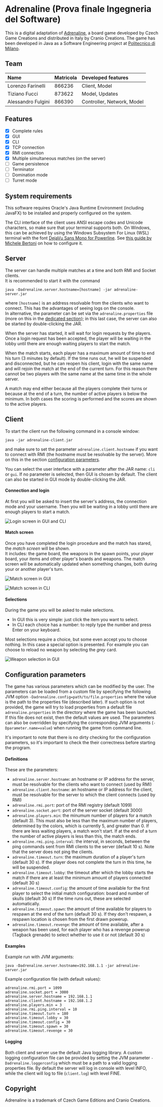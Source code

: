 # Adrenaline (Prova finale Ingegneria del Software)
This is a digital adaptation of [Adrenaline](https://czechgames.com/en/adrenaline/), a board game developed by Czech Game Creations and distributed in Italy by Cranio Creations.
The game has been developed in Java as a Software Engineering project at [Politecnico di Milano](https://www.polimi.it).

## Team
<!-- TODO: Remove sensible data before publishing public repo -->
| Name                | Matricola      | Developed features         |
| :------------------ | :------------- | :------------------------- |
| Lorenzo Farinelli   | 866236         | Client, Model              |
| Tiziano Fucci       | 873622         | Model, Updates             |
| Alessandro Fulgini  | 866390         | Controller, Network, Model |

## Features
- [x] Complete rules
- [x] GUI
- [x] CLI
- [x] TCP connection
- [x] RMI connection
- [x] Multiple simultaneous matches (on the server)
- [ ] Game persistence
- [ ] Terminator
- [ ] Domination mode
- [ ] Turret mode

## System requirements
This software requires Oracle's Java Runtime Environment (including JavaFX)
to be installed and properly configured on the system.

The CLI interface of the client uses ANSI escape codes and Unicode characters,
so make sure that your terminal supports both.
On Windows, this can be achieved by using the Windows Subsystem For Linux (WSL)
terminal with the font
[DejaVu Sans Mono for Powerline](https://github.com/powerline/fonts/tree/master/DejaVuSansMono).
See [this guide by Michele Bertoni](https://github.com/michele-bertoni/W10JavaCLI)
on how to configure it.

## Server
The server can handle multiple matches at a time and both RMI and Socket
clients.\
It is recommended to start it with the command
```
java -Dadrenaline.server.hostname=[hostname] -jar adrenaline-server.jar
```
where `[hostname]` is an address resolvable from the clients who want to connect.
This has the advantages of seeing logs on the console.\
In alternative, the parameter can be set via the `adrenaline.properties` file
(more on this in the [dedicated section](##configuration-parameters));
in this last case, the server can also be started by double-clicking the JAR.

When the server has started, it will wait for login requests by the players.
Once a login request has been accepted, the player will be waiting in the
lobby until there are enough waiting players to start the match.

When the match starts, each player has a maximum amount of time to end his turn
(3 minutes by default).
If the time runs out, he will be suspended and disconnected, but he can
reopen his client, login with the same name and will rejoin the match at the
end of the current turn.
For this reason there cannot be two players with the same name at the same time
in the whole server.

A match may end either because all the players complete their turns
or because at the end of a turn, the number of active players is below
the minimum.
In both cases the scoring is performed and the scores are shown to the
active players.

## Client
To start the client run the following command in a console window:
```
java -jar adrenaline-client.jar
```
and make sure to set the parameter `adrenaline.client.hostname`
if you want to connect with RMI (the hostname must be resolvable by the server).
More on this in the section
[configuration parameters](#configuration-parameters).

You can select the user interface with a parameter after the JAR name:
`cli` or `gui`. If no parameter is selected, then GUI is chosen by default.
The client can also be started in GUI mode by double-clicking the JAR.

#### Connection and login
At first you will be asked to insert the server's address, the connection
mode and your username.
Then you will be waiting in a lobby until there are enough players to start
a match.

![Login screen in GUI and CLI](./wiki/login.png)

#### Match screen
Once you have completed the login procedure and the match has stared,
the _match screen_ will be shown.\
It includes: the game board, the weapons in the spawn points, your player board,
your items and other player's boards and weapons.
The match screen will be automatically updated when something changes,
both during your or another player's turn.

![Match screen in GUI](./wiki/match_gui.png)

![Match screen in CLI](./wiki/match_cli.png)

#### Selections

During the game you will be asked to make selections.
+ In GUI this is very simple: just click the item you want to select.
+ In CLI each choice has a number: to reply type the number and press
Enter on your keyboard.

Most selections require a choice, but some even accept you to choose nothing.
In this case a special option is presented. For example you can choose to
reload no weapon by selecting the _grey_ card.

![Weapon selection in GUI](./wiki/weapon_no_selection.png)

## Configuration parameters

The game has various parameters which can be modified by the user.
The parameters can be loaded from a custom file by specifying the following
JVM option `-Dadrenaline.config=path/to/file.properties` where the value
is the path to the properties file (described later).
If such option is not provided, the game will try to load properties
from a default file `adrenaline.properties` in the directory where the
game has been launched.
If this file does not exist, then the default values are used.
The parameters can also be overridden by specifying the corresponding
JVM arguments (`-Dparameter.name=value`) when running the game from command line.

It's important to note that there is no dirty checking for the configuration
parameters, so it's important to check the their correctness before
starting the program.

#### Definitions
These are the parameters:
+ `adrenaline.server.hostname`:
an hostname or IP address for the server, must be resolvable for the clients who
want to connect (used by RMI)
+ `adrenaline.client.hostname`:
an hostname or IP address for the client, must be resolvable for the server to
which the client connects (used by RMI)
+ `adrenaline.rmi.port`:
port of the RMI registry (default 1099)
+ `adrenaline.socket.port`:
port of the server socket (default 3000)
+ `adrenaline.players.min`:
the minumum number of players for a match (default 3).
This must also be less than the maximum number of players, determined by
the colors, which is currently 5, and greater than 0.
If there are less waiting players, a match won't start. If at the end of a turn
the number of active players is less than this, the match ends.
+ `adrenaline.rmi.ping.interval`:
the interval, in seconds, between the ping commands sent from RMI clients to the
server (default 10 s). Note that the server does not ping the clients.
+ `adrenaline.timeout.turn`:
the maximum duration of a player's turn (default 30 s).
If the player does not complete the turn in this time, he will be suspended.
+ `adrenaline.timeout.lobby`:
the timeout after which the lobby starts the match if there are at least
the minimum amount of players connected (default 30 s)
+ `adrenaline.timeout.config`:
the amount of time available for the first player to select the initial match
configuration: board and number of skulls (default 30 s)
If the time runs out, these are selected automatically.
+ `adrenaline.timeout.spawn`:
the amount of time available for players to respawn at the end of the turn
(default 30 s). If they don't respawn, a respawn location is chosen
from the first drawn powerup.
+ `adrenaline.timeout.revenge`:
the amount of time available, after a weapon has been used, for each player
who has a revenge powerup (Tagback grenade) to select whether to use it or
not (default 30 s)

#### Examples
Example run with JVM arguments:
```
java -Dadrenaline.server.hostname=192.168.1.1 -jar adrenaline-server.jar
```

Example configuration file (with default values):
```
adrenaline.rmi.port = 1099
adrenaline.socket.port = 3000
adrenaline.server.hostname = 192.168.1.1
adrenaline.client.hostname = 192.168.1.2
adrenaline.players.min = 3
adrenaline.rmi.ping.interval = 10
adrenaline.timeout.turn = 180
adrenaline.timeout.lobby = 30
adrenaline.timeout.config = 30
adrenaline.timeout.spawn = 30
adrenaline.timeout.revenge = 30
```

#### Logging
Both client and server use the default Java logging library.
A custom logging configuration file can be provided by setting the JVM
parameter `-Dadrenaline.loggerconfig` which must be a path to a valid
logging properties file.
By default the server will log in console with level INFO, while
the client will log to file (`client.log`) with level FINE.

## Copyright
Adrenaline is a trademark of Czech Game Editions and Cranio Creations.
